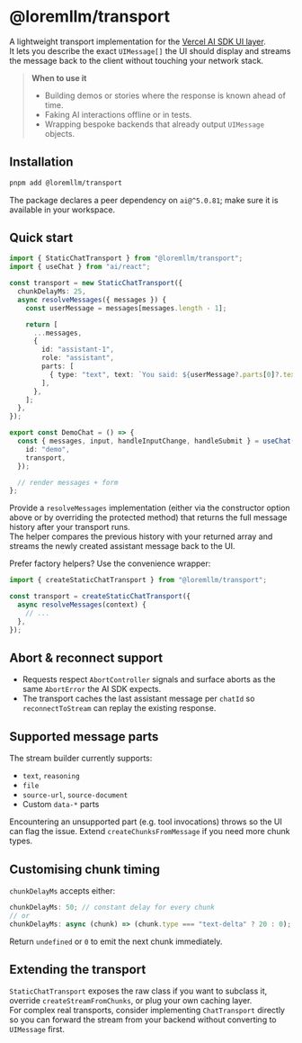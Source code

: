 # @loremllm/transport

A lightweight transport implementation for the [Vercel AI SDK UI layer](https://ai-sdk.dev/docs/ai-sdk-ui/transport).  
It lets you describe the exact `UIMessage[]` the UI should display and streams the message back to the client without touching your network stack.

> **When to use it**  
> - Building demos or stories where the response is known ahead of time.  
> - Faking AI interactions offline or in tests.  
> - Wrapping bespoke backends that already output `UIMessage` objects.

## Installation

```bash
pnpm add @loremllm/transport
```

The package declares a peer dependency on `ai@^5.0.81`; make sure it is available in your workspace.

## Quick start

```ts
import { StaticChatTransport } from "@loremllm/transport";
import { useChat } from "ai/react";

const transport = new StaticChatTransport({
  chunkDelayMs: 25,
  async resolveMessages({ messages }) {
    const userMessage = messages[messages.length - 1];

    return [
      ...messages,
      {
        id: "assistant-1",
        role: "assistant",
        parts: [
          { type: "text", text: `You said: ${userMessage?.parts[0]?.text ?? "…"}` },
        ],
      },
    ];
  },
});

export const DemoChat = () => {
  const { messages, input, handleInputChange, handleSubmit } = useChat({
    id: "demo",
    transport,
  });

  // render messages + form
};
```

Provide a `resolveMessages` implementation (either via the constructor option above or by overriding the protected method) that returns the full message history after your transport runs.  
The helper compares the previous history with your returned array and streams the newly created assistant message back to the UI.

Prefer factory helpers? Use the convenience wrapper:

```ts
import { createStaticChatTransport } from "@loremllm/transport";

const transport = createStaticChatTransport({
  async resolveMessages(context) {
    // ...
  },
});
```

## Abort & reconnect support

- Requests respect `AbortController` signals and surface aborts as the same `AbortError` the AI SDK expects.  
- The transport caches the last assistant message per `chatId` so `reconnectToStream` can replay the existing response.

## Supported message parts

The stream builder currently supports:

- `text`, `reasoning`
- `file`
- `source-url`, `source-document`
- Custom `data-*` parts

Encountering an unsupported part (e.g. tool invocations) throws so the UI can flag the issue. Extend `createChunksFromMessage` if you need more chunk types.

## Customising chunk timing

`chunkDelayMs` accepts either:

```ts
chunkDelayMs: 50; // constant delay for every chunk
// or
chunkDelayMs: async (chunk) => (chunk.type === "text-delta" ? 20 : 0);
```

Return `undefined` or `0` to emit the next chunk immediately.

## Extending the transport

`StaticChatTransport` exposes the raw class if you want to subclass it, override `createStreamFromChunks`, or plug your own caching layer.  
For complex real transports, consider implementing `ChatTransport` directly so you can forward the stream from your backend without converting to `UIMessage` first.
